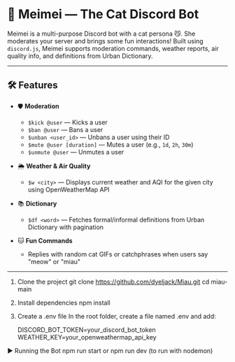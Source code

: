 # 🐾 Meimei — The Cat Discord Bot

Meimei is a multi-purpose Discord bot with a cat persona 😼. She moderates your server and brings some fun interactions! Built using `discord.js`, Meimei supports moderation commands, weather reports, air quality info, and definitions from Urban Dictionary.

---

## 🛠️ Features

- 🛡️ **Moderation**
  - `$kick @user` — Kicks a user
  - `$ban @user` — Bans a user
  - `$unban <user_id>` — Unbans a user using their ID
  - `$mute @user [duration]` — Mutes a user (e.g., `1d`, `2h`, `30m`)
  - `$unmute @user` — Unmutes a user

- 🌦️ **Weather & Air Quality**
  - `$w <city>` — Displays current weather and AQI for the given city using OpenWeatherMap API

- 📚 **Dictionary**
  - `$df <word>` — Fetches formal/informal definitions from Urban Dictionary with pagination

- 🐱 **Fun Commands**
  - Replies with random cat GIFs or catchphrases when users say "meow" or "miau"

---

1. Clone the project
git clone https://github.com/dyeljack/Miau.git
cd miau-main

2. Install dependencies
npm install

3. Create a .env file
   In the root folder, create a file named .env and add:
   
   DISCORD_BOT_TOKEN=your_discord_bot_token
   WEATHER_KEY=your_openweathermap_api_key

▶️ Running the Bot
npm run start
or 
npm run dev (to run with nodemon)


